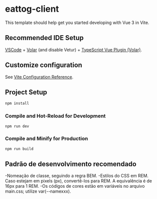 # eattog-client

This template should help get you started developing with Vue 3 in Vite.

## Recommended IDE Setup

[VSCode](https://code.visualstudio.com/) + [Volar](https://marketplace.visualstudio.com/items?itemName=Vue.volar) (and disable Vetur) + [TypeScript Vue Plugin (Volar)](https://marketplace.visualstudio.com/items?itemName=Vue.vscode-typescript-vue-plugin).

## Customize configuration

See [Vite Configuration Reference](https://vitejs.dev/config/).

## Project Setup

```sh
npm install
```

### Compile and Hot-Reload for Development

```sh
npm run dev
```

### Compile and Minify for Production

```sh
npm run build
```


## Padrão de desenvolvimento recomendado

-Nomeação de classe, seguindo a regra BEM.
-Estilos do CSS em REM. Caso estejam em pixels (px), convertê-los para REM. A equivalência é de 16px para 1 REM.
-Os códigos de cores estão em variáveis no arquivo main.css; utilize var(--namexxx).